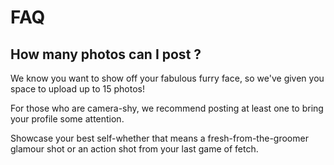 # FAQ


## How many photos can I post ?

We know you want to show off your fabulous furry face, so we've given you space to upload up to 15 photos!


For those who are camera-shy, we recommend posting at least one to bring your profile some attention.


Showcase your best self-whether that means a fresh-from-the-groomer glamour shot or an action shot from your last game of fetch.



